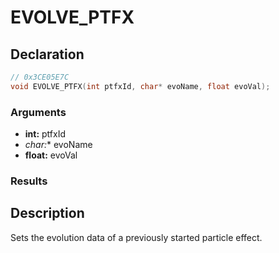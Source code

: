 # EVOLVE_PTFX

## Declaration
```cpp
// 0x3CE05E7C
void EVOLVE_PTFX(int ptfxId, char* evoName, float evoVal);
```

### Arguments
- **int:** ptfxId
- **char*:** evoName
- **float:** evoVal

### Results

## Description
Sets the evolution data of a previously started particle effect.